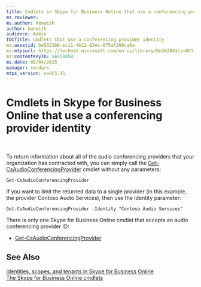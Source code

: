 ```yaml
---
title: Cmdlets in Skype for Business Online that use a conferencing provider identity
ms.reviewer: 
ms.author: kenwith
author: kenwith
audience: Admin
TOCTitle: Cmdlets that use a conferencing provider identity
ms:assetid: be5621b6-ec11-4b12-83ec-075af269ca6a
ms:mtpsurl: https://technet.microsoft.com/en-us/library/Dn362841(v=OCS.15)
ms:contentKeyID: 56558858
ms.date: 05/04/2015
manager: serdars
mtps_version: v=OCS.15
---
```


# Cmdlets in Skype for Business Online that use a conferencing provider identity

 


To return information about all of the audio conferencing providers that your organization has contracted with, you can simply call the [Get-CsAudioConferencingProvider](https://technet.microsoft.com/en-us/library/jj994030\(v=ocs.15\)) cmdlet without any parameters:

    Get-CsAudioConferencingProvider

If you want to limit the returned data to a single provider (in this example, the provider Contoso Audio Services), then use the Identity parameter:

    Get-CsAudioConferencingProvider -Identity "Contoso Audio Services"

There is only one Skype for Business Online cmdlet that accepts an audio conferencing provider ID:

  - [Get-CsAudioConferencingProvider](https://technet.microsoft.com/en-us/library/jj994030\(v=ocs.15\))

## See Also


[Identities, scopes, and tenants in Skype for Business Online](identities-scopes-and-tenants-in-skype-for-business-online.md)  
[The Skype for Business Online cmdlets](https://technet.microsoft.com/en-us/library/dn362817\(v=ocs.15\))

